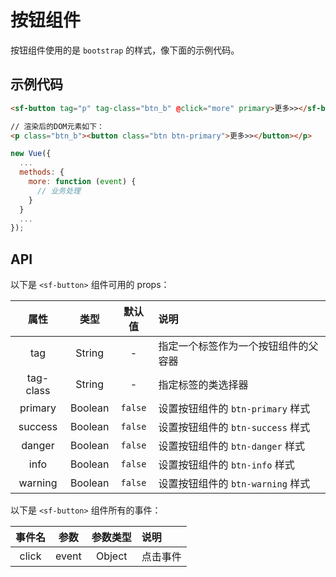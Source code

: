 # 按钮组件
按钮组件使用的是 `bootstrap` 的样式，像下面的示例代码。

## 示例代码

```html 
<sf-button tag="p" tag-class="btn_b" @click="more" primary>更多>></sf-button>

// 渲染后的DOM元素如下：
<p class="btn_b"><button class="btn btn-primary">更多>></button></p>
```

```js
new Vue({
  ...
  methods: {
    more: function (event) {
      // 业务处理
    }
  }
  ...
});
```

## API

以下是 `<sf-button>` 组件可用的 props：

| 属性 | 类型 | 默认值 | 说明 |
| :---: | :---: | :---: | :--- |
| tag | String | - | 指定一个标签作为一个按钮组件的父容器 |
| tag-class | String | - | 指定标签的类选择器 |
| primary | Boolean | `false` | 设置按钮组件的 `btn-primary` 样式 |
| success | Boolean | `false` | 设置按钮组件的 `btn-success` 样式 |
| danger | Boolean | `false` | 设置按钮组件的 `btn-danger` 样式 |
| info | Boolean | `false` | 设置按钮组件的 `btn-info` 样式 |
| warning | Boolean | `false` | 设置按钮组件的 `btn-warning` 样式 |


以下是 `<sf-button>` 组件所有的事件：

| 事件名 | 参数 | 参数类型 | 说明 |
| :---: | :---: | :---: | :--- |
| click | event | Object | 点击事件 |

